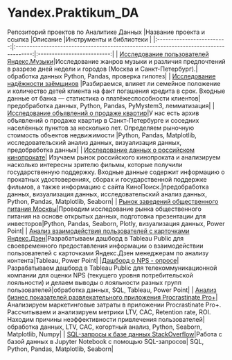 # Yandex.Praktikum_DA
Репозиторий проектов по Аналитике Данных
|Название проекта и ссылка  |Описание                                                                              |Инструменты и библиотеки    |
|:-------------------------:|:------------------------------------------------------------------------------------:|:--------------------------:|
| [Исследование пользователей Яндекс.Музыки](https://github.com/dashgri/Yandex.Praktikum_DA/blob/main/1_%D0%98%D1%81%D1%81%D0%BB%D0%B5%D0%B4%D0%BE%D0%B2%D0%B0%D0%BD%D0%B8%D0%B5%20%D0%BF%D0%BE%D0%BB%D1%8C%D0%B7%D0%BE%D0%B2%D0%B0%D1%82%D0%B5%D0%BB%D0%B5%D0%B9%20%D0%AF%D0%BD%D0%B4%D0%B5%D0%BA%D1%81.%D0%9C%D1%83%D0%B7%D1%8B%D0%BA%D0%B8/1_yandex_music.ipynb)|Исследование жанров музыки и различия предпочтений в разрезе дней недели и городов (Москва и Санкт-Петербург).|обработка данных Python, Pandas, проверка гипотез|
| [Исследование надёжности заёмщиков](https://github.com/dashgri/Yandex.Praktikum_DA/blob/main/2_%D0%98%D1%81%D1%81%D0%BB%D0%B5%D0%B4%D0%BE%D0%B2%D0%B0%D0%BD%D0%B8%D0%B5%20%D0%BD%D0%B0%D0%B4%D1%91%D0%B6%D0%BD%D0%BE%D1%81%D1%82%D0%B8%20%D0%B7%D0%B0%D1%91%D0%BC%D1%89%D0%B8%D0%BA%D0%BE%D0%B2/2_credit.ipynb) |Разбираемся, влияет ли семейное положение и количество детей клиента на факт погашения кредита в срок. Входные данные от банка — статистика о платёжеспособности клиентов|предобработка данных, Python, Pandas, PyMystem3, лемматизация|
| [Исследование объявлений о продаже квартир](https://github.com/dashgri/Yandex.Praktikum_DA/blob/main/3_%D0%98%D1%81%D1%81%D0%BB%D0%B5%D0%B4%D0%BE%D0%B2%D0%B0%D0%BD%D0%B8%D0%B5%20%D0%BE%D0%B1%D1%8A%D1%8F%D0%B2%D0%BB%D0%B5%D0%BD%D0%B8%D0%B9%20%D0%BE%20%D0%BF%D1%80%D0%BE%D0%B4%D0%B0%D0%B6%D0%B5%20%D0%BA%D0%B2%D0%B0%D1%80%D1%82%D0%B8%D1%80/3_sale_of_apartments.ipynb)|У нас есть архив объявлений о продаже квартир в Санкт-Петербурге и соседних населённых пунктов за несколько лет. Определяем рыночную стоимость объектов недвижимости |Python, Pandas, Matplotlib, исследовательский анализ данных, визуализация данных, предобработка данных|
| [Исследование данных о российском кинопрокате](https://github.com/dashgri/Yandex.Praktikum_DA/blob/main/4_%D0%98%D1%81%D1%81%D0%BB%D0%B5%D0%B4%D0%BE%D0%B2%D0%B0%D0%BD%D0%B8%D0%B5%20%D0%B4%D0%B0%D0%BD%D0%BD%D1%8B%D1%85%20%D0%BE%20%D1%80%D0%BE%D1%81%D1%81%D0%B8%D0%B9%D1%81%D0%BA%D0%BE%D0%BC%20%D0%BA%D0%B8%D0%BD%D0%BE%D0%BF%D1%80%D0%BE%D0%BA%D0%B0%D1%82%D0%B5/4_film_distribution.ipynb)| Изучаем рынок российского кинопроката и анализируем насколько  интересны зрителю фильмы, которые получили государственную поддержку. Входные данные содержит информацию о прокатных удостоверениях, сборах и государственной поддержке фильмов, а также информацию с сайта КиноПоиск.|предобработка данных, визуализация данных, исследовательский анализ данных, Python, Pandas, Matplotlib, Seaborn|
| [Рынок заведений общественного питания Москвы](https://github.com/dashgri/Yandex.Praktikum_DA/tree/main/1_%D0%98%D1%81%D1%81%D0%BB%D0%B5%D0%B4%D0%BE%D0%B2%D0%B0%D0%BD%D0%B8%D0%B5%20%D0%BF%D0%BE%D0%BB%D1%8C%D0%B7%D0%BE%D0%B2%D0%B0%D1%82%D0%B5%D0%BB%D0%B5%D0%B9%20%D0%AF%D0%BD%D0%B4%D0%B5%D0%BA%D1%81.%D0%9C%D1%83%D0%B7%D1%8B%D0%BA%D0%B8)|Проводим исследование рынка общественного питания на основе открытых данных, подготовка презентации для инвесторов|Python, Pandas, Seaborn, Plotly, визуализация данных, Power Point|
| [Анализ взаимодействия пользователей с карточками Яндекс.Дзен](https://github.com/dashgri/Yandex.Praktikum_DA/blob/main/6_%D0%90%D0%BD%D0%B0%D0%BB%D0%B8%D0%B7%20%D0%B2%D0%B7%D0%B0%D0%B8%D0%BC%D0%BE%D0%B4%D0%B5%D0%B9%D1%81%D1%82%D0%B2%D0%B8%D1%8F%20%D0%BF%D0%BE%D0%BB%D1%8C%D0%B7%D0%BE%D0%B2%D0%B0%D1%82%D0%B5%D0%BB%D0%B5%D0%B9%20%D1%81%20%D0%BA%D0%B0%D1%80%D1%82%D0%BE%D1%87%D0%BA%D0%B0%D0%BC%D0%B8%20%D0%AF%D0%BD%D0%B4%D0%B5%D0%BA%D1%81.%D0%94%D0%B7%D0%B5%D0%BD/6_%D0%9F%D1%80%D0%B5%D0%B7%D0%B5%D0%BD%D1%82%D0%B0%D1%86%D0%B8%D1%8F%20%D0%90%D0%BD%D0%B0%D0%BB%D0%B8%D0%B7%20%D0%B2%D0%B7%D0%B0%D0%B8%D0%BC%D0%BE%D0%B4%D0%B5%D0%B9%D1%81%D1%82%D0%B2%D0%B8%D1%8F%20%D0%BF%D0%BE%D0%BB%D1%8C%D0%B7%D0%BE%D0%B2%D0%B0%D1%82%D0%B5%D0%BB%D0%B5%D0%B9%20%D1%81%20%D0%BA%D0%B0%D1%80%D1%82%D0%BE%D1%87%D0%BA%D0%B0%D0%BC%D0%B8%20%D0%AF%D0%BD%D0%B4%D0%B5%D0%BA%D1%81.pdf)|Разрабатываем дашборд в Tableau Public для своевременного предоставления информации о взаимодействии пользователей с карточками Яндекс.Дзен менеджерам по анализу контента|Tableau, Power Point|
|[Дашборд о NPS - опросе](https://github.com/dashgri/Yandex.Praktikum_DA/tree/main/7_NPS%20-%20%D0%BE%D0%BF%D1%80%D0%BE%D1%81)|Разрабатываем дашборд в Tableau Public для телекоммуникационной компании для оценки NPS (текущего уровня потребительской лояльности) и делаем выводы о лояльности разных групп пользователей|обработка данных, SQL, Tableau, Power Point|
| [Анализ бизнес показателей развлекательного приложения Procrastinate Pro+](https://github.com/dashgri/Yandex.Praktikum_DA/blob/main/8_%D0%90%D0%BD%D0%B0%D0%BB%D0%B8%D0%B7%20%D0%B1%D0%B8%D0%B7%D0%BD%D0%B5%D1%81%20%D0%BF%D0%BE%D0%BA%D0%B0%D0%B7%D0%B0%D1%82%D0%B5%D0%BB%D0%B5%D0%B9%20%D1%80%D0%B0%D0%B7%D0%B2%D0%BB%D0%B5%D0%BA%D0%B0%D1%82%D0%B5%D0%BB%D1%8C%D0%BD%D0%BE%D0%B3%D0%BE%20%D0%BF%D1%80%D0%B8%D0%BB%D0%BE%D0%B6%D0%B5%D0%BD%D0%B8%D1%8F%20Procrastinate%20Pro%2B/8_procrastinate_pro.ipynb)|Анализируем маркетинговые затраты в приложении Procrastinate Pro+. Рассчитываем и анализируем метрики LTV, CAC, Retention rate,  ROI. Находим причины неэффективности привлечения пользователей|обработка данных, LTV, CAC, когортный анализ, Python, Seaborn, Matplotlib, Numpy|
| [SQL-запросы к базе данных StackOverflow](https://github.com/dashgri/Yandex.Praktikum_DA/blob/main/9_SQL-%D0%B7%D0%B0%D0%BF%D1%80%D0%BE%D1%81%D1%8B%20%D0%BA%20%D0%B1%D0%B0%D0%B7%D0%B5%20%D0%B4%D0%B0%D0%BD%D0%BD%D1%8B%D1%85%20StackOverflow/9_StackOverflow.ipynb)|Работа с базой данных в Jupyter Notebook с помощью SQL-запросов| SQL, Python, Pandas, Matplotlib, Seaborn|